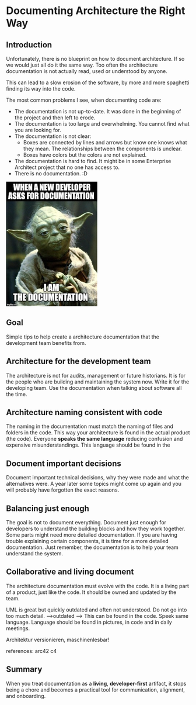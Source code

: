 # Documenting Architecture the Right Way

## Introduction

Unfortunately, there is no blueprint on how to document architecture. If so we would just all do it the same way.
Too often the architecture documentation is not actually read, used or understood by anyone.

This can lead to a slow erosion of the software, by more and more spaghetti finding its way into the code.  

The most common problems I see, when documenting code are:

- The documentation is not up-to-date. It was done in the beginning of the project and then left to erode.
- The documentation is too large and overwhelming. You cannot find what you are looking for.
- The documentation is not clear:
  - Boxes are connected by lines and arrows but know one knows what they mean. The relationships between the components is unclear.
  - Boxes have colors but the colors are not explained.
- The documentation is hard to find. It might be in some Enterprise Architect project that no one has access to.
- There is no documentation. :D

![YODA and documentation](/docs/assets/images/yoda_documentation.jpg)

## Goal

Simple tips to help create a architecture documentation that the development team benefits from.


## Architecture for the development team

The architecture is not for audits, management or future historians. It is for the people who are building and maintaining the system now. Write it for the developing team. Use the documentation when talking about software all the time.

## Architecture naming consistent with code

The naming in the documentation must match the naming of files and folders in the code.
This way your architecture is found in the actual product (the code).
Everyone __speaks the same language__ reducing confusion and expensive misunderstandings. This language should be found in the 

## Document important decisions

Document important technical decisions, why they were made and what the alternatives were.
A year later some topics might come up again and you will probably have forgotten the exact reasons.

## Balancing just enough

The goal is not to document everything. Document just enough for developers to understand the building blocks and how they work together.
Some parts might need more detailed documentation. If you are having trouble explaining certain components, it is time for a more detailed documentation.
Just remember, the documentation is to help your team understand the system.

## Collaborative and living document

The architecture documentation must evolve with the code. It is a living part of a product, just like the code.
It should be owned and updated by the team.



UML is great but quickly outdated and often not understood.
Do not go into too much detail. -->outdated -->  This can be found in the code.
Speek same language. Language should be found in pictures, in code and in daily meetings.

Architektur versionieren, maschinenlesbar!

references:
arc42
c4

## Summary

When you treat documentation as a __living__, __developer-first__ artifact, it stops being a chore and becomes a practical tool for communication, alignment, and onboarding.
